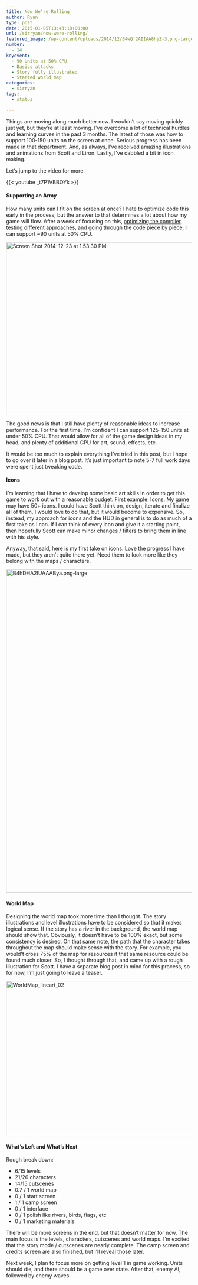 ```yaml
---
title: Now We’re Rolling
author: Ryan
type: post
date: 2015-01-05T13:43:10+00:00
url: /sirryan/now-were-rolling/
featured_image: /wp-content/uploads/2014/12/B4wQf2AIIAA8hjZ-3.png-large-3.png
number:
  - 14
keyevent:
  - 90 Units at 50% CPU
  - Basics attacks
  - Story fully illustrated
  - Started world map
categories:
  - sirryan
tags:
  - status

---
```

Things are moving along much better now. I wouldn&#8217;t say moving quickly just yet, but they&#8217;re at least moving. I&#8217;ve overcome a lot of technical hurdles and learning curves in the past 3 months. The latest of those was how to support 100-150 units on the screen at once. Serious progress has been made in that department. And, as always, I&#8217;ve received amazing illustrations and animations from Scott and Liron. Lastly, I&#8217;ve dabbled a bit in icon making.
<!--more-->

Let&#8217;s jump to the video for more.

{{< youtube _t7P1VBBOYk >}}

#### Supporting an Army

How many units can I fit on the screen at once? I hate to optimize code this early in the process, but the answer to that determines a lot about how my game will flow. After a week of focusing on this, <a href="http://battleofbrothers.com/sirryan/joy-of-debugging-command-swiftc-failed-with-exit-code-1" target="_blank">optimizing the compiler</a>, <a href="https://www.youtube.com/watch?v=vdMYn8GShkg" target="_blank">testing different approaches</a>, and going through the code piece by piece, I can support ~90 units at 50% CPU.

<div class="inlineimg">
  <img class="alignnone size-large wp-image-1485" src="http://localhost:8888/wp-content/uploads/2014/12/Screen-Shot-2014-12-23-at-1.53.30-PM-2-1024x768.png" alt="Screen Shot 2014-12-23 at 1.53.30 PM" width="625" height="469" />
</div>

The good news is that I still have plenty of reasonable ideas to increase performance. For the first time, I&#8217;m confident I can support 125-150 units at under 50% CPU. That would allow for all of the game design ideas in my head, and plenty of additional CPU for art, sound, effects, etc.

It would be too much to explain everything I&#8217;ve tried in this post, but I hope to go over it later in a blog post. It&#8217;s just important to note 5-7 full work days were spent just tweaking code.

#### Icons

I&#8217;m learning that I have to develop some basic art skills in order to get this game to work out with a reasonable budget. First example: Icons. My game may have 50+ icons. I could have Scott think on, design, iterate and finalize all of them. I would love to do that, but it would become to expensive. So, instead, my approach for icons and the HUD in general is to do as much of a first take as I can. If I can think of every icon and give it a starting point, then hopefully Scott can make minor changes / filters to bring them in line with his style.

Anyway, that said, here is my first take on icons. Love the progress I have made, but they aren&#8217;t quite there yet. Need them to look more like they belong with the maps / characters.

<div class="inlineimg">
  <img class="alignnone size-large wp-image-1474" src="http://localhost:8888/wp-content/uploads/2014/12/B4hDHA2IUAAABya.png-large-731x1024.png" alt="B4hDHA2IUAAABya.png-large" width="625" height="876" srcset="http://localhost:8888/wp-content/uploads/2014/12/B4hDHA2IUAAABya.png-large-731x1024.png 731w, http://localhost:8888/wp-content/uploads/2014/12/B4hDHA2IUAAABya.png-large-214x300.png 214w, http://localhost:8888/wp-content/uploads/2014/12/B4hDHA2IUAAABya.png-large-768x1075.png 768w, http://localhost:8888/wp-content/uploads/2014/12/B4hDHA2IUAAABya.png-large.png 1000w" sizes="(max-width: 625px) 100vw, 625px" />
</div>

#### World Map

Designing the world map took more time than I thought. The story illustrations and level illustrations have to be considered so that it makes logical sense. If the story has a river in the background, the world map should show that. Obviously, it doesn&#8217;t have to be 100% exact, but some consistency is desired. On that same note, the path that the character takes throughout the map should make sense with the story. For example, you would&#8217;t cross 75% of the map for resources if that same resource could be found much closer. So, I thought through that, and came up with a rough illustration for Scott. I have a separate blog post in mind for this process, so for now, I&#8217;m just going to leave a teaser.

<div class="inlineimg">
  <img class="alignnone size-large wp-image-1479" src="http://localhost:8888/wp-content/uploads/2014/12/WorldMap_lineart_02-2-1024x688.jpg" alt="WorldMap_lineart_02" width="625" height="420" srcset="http://localhost:8888/wp-content/uploads/2014/12/WorldMap_lineart_02-2-1024x688.jpg 1024w, http://localhost:8888/wp-content/uploads/2014/12/WorldMap_lineart_02-2-300x201.jpg 300w, http://localhost:8888/wp-content/uploads/2014/12/WorldMap_lineart_02-2-768x516.jpg 768w" sizes="(max-width: 625px) 100vw, 625px" />
</div>

#### What&#8217;s Left and What&#8217;s Next

Rough break down:

  * 6/15 levels
  * 21/26 characters
  * 14/15 cutscenes
  * 0.7 / 1 world map
  * 0 / 1 start screen
  * 1 / 1 camp screen
  * 0 / 1 interface
  * 0 / 1 polish like rivers, birds, flags, etc
  * 0 / 1 marketing materials

There will be more screens in the end, but that doesn&#8217;t matter for now. The main focus is the levels, characters, cutscenes and world maps. I&#8217;m excited that the story mode / cutscenes are nearly complete. The camp screen and credits screen are also finished, but I&#8217;ll reveal those later.

Next week, I plan to focus more on getting level 1 in game working. Units should die, and there should be a game over state. After that, enemy AI, followed by enemy waves.